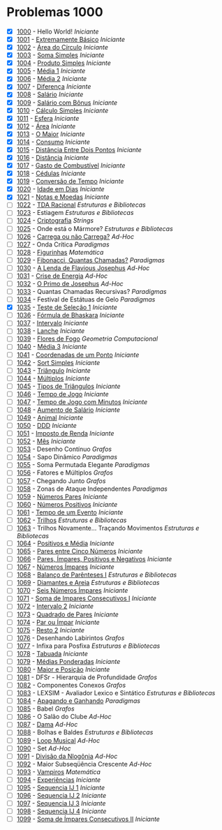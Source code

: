 # Problemas 1000 <!-- (78%) -->

  - [x]  [1000](https://www.beecrowd.com.br/judge/pt/problems/view/1000) - Hello World! *Iniciante*
  - [x]  [1001](https://www.beecrowd.com.br/judge/pt/problems/view/1001) - [Extremamente Básico](https://github.com/manoel-roberto/beecrowd/tree/master/src/1000/1001) *Iniciante*
  - [x]  [1002](https://www.beecrowd.com.br/judge/pt/problems/view/1002) - [Área do Círculo](https://github.com/manoel-roberto/beecrowd/tree/master/src/1000/1002) *Iniciante*
  - [x]  [1003](https://www.beecrowd.com.br/judge/pt/problems/view/1003) - [Soma Simples](https://github.com/manoel-roberto/beecrowd/tree/master/src/1000/1002) *Iniciante*
  - [x]  [1004](https://www.beecrowd.com.br/judge/pt/problems/view/1004) - [Produto Simples](https://github.com/manoel-roberto/beecrowd/tree/master/src/1000/1004) *Iniciante*
  - [x]  [1005](https://www.beecrowd.com.br/judge/pt/problems/view/1005) - [Média 1](https://github.com/manoel-roberto/beecrowd/tree/master/src/1000/1005) *Iniciante*
  - [x]  [1006](https://www.beecrowd.com.br/judge/pt/problems/view/1006) - [Média 2](https://github.com/manoel-roberto/beecrowd/tree/master/src/1000/1006) *Iniciante*
  - [x]  [1007](https://www.beecrowd.com.br/judge/pt/problems/view/1007) - [Diferença](https://github.com/manoel-roberto/beecrowd/tree/master/src/1000/1007) *Iniciante*
  - [x]  [1008](https://www.beecrowd.com.br/judge/pt/problems/view/1008) - [Salário](https://github.com/manoel-roberto/beecrowd/tree/master/src/1000/1008) *Iniciante*
  - [x]  [1009](https://www.beecrowd.com.br/judge/pt/problems/view/1009) - [Salário com Bônus](https://github.com/manoel-roberto/beecrowd/tree/master/src/1000/1009) *Iniciante*
  - [x]  [1010](https://www.beecrowd.com.br/judge/pt/problems/view/1010) - [Cálculo Simples](https://github.com/manoel-roberto/beecrowd/tree/master/src/1000/1010) *Iniciante*
  - [x]  [1011](https://www.beecrowd.com.br/judge/pt/problems/view/1011) - [Esfera](https://github.com/manoel-roberto/beecrowd/tree/master/src/1000/1011) *Iniciante*
  - [x]  [1012](https://www.beecrowd.com.br/judge/pt/problems/view/1012) - [Área](https://github.com/manoel-roberto/beecrowd/tree/master/src/1000/1012) *Iniciante*
  - [x]  [1013](https://www.beecrowd.com.br/judge/pt/problems/view/1013) - [O Maior](https://github.com/manoel-roberto/beecrowd/tree/master/src/1000/1013) *Iniciante*
  - [x]  [1014](https://www.beecrowd.com.br/judge/pt/problems/view/1014) - [Consumo](https://github.com/manoel-roberto/beecrowd/tree/master/src/1000/1014) *Iniciante*
  - [x]  [1015](https://www.beecrowd.com.br/judge/pt/problems/view/1015) - [Distância Entre Dois Pontos](https://github.com/manoel-roberto/beecrowd/tree/master/src/1000/1015) *Iniciante*
  - [x]  [1016](https://www.beecrowd.com.br/judge/pt/problems/view/1016) - [Distância](https://github.com/manoel-roberto/beecrowd/tree/master/src/1000/1016) *Iniciante*
  - [x]  [1017](https://www.beecrowd.com.br/judge/pt/problems/view/1017) - [Gasto de Combustível](https://github.com/manoel-roberto/beecrowd/tree/master/src/1000/1017) *Iniciante*
  - [x]  [1018](https://www.beecrowd.com.br/judge/pt/problems/view/1018) - [Cédulas](https://github.com/manoel-roberto/beecrowd/tree/master/src/1000/1018) *Iniciante*
  - [x]  [1019](https://www.beecrowd.com.br/judge/pt/problems/view/1019) - [Conversão de Tempo](https://github.com/manoel-roberto/beecrowd/tree/master/src/1000/1019) *Iniciante*
  - [x]  [1020](https://www.beecrowd.com.br/judge/pt/problems/view/1020) - [Idade em Dias](https://github.com/manoel-roberto/beecrowd/tree/master/src/1000/1020) *Iniciante*
  - [x]  [1021](https://www.beecrowd.com.br/judge/pt/problems/view/1021) - [Notas e Moedas](https://github.com/manoel-roberto/beecrowd/tree/master/src/1000/1021) *Iniciante*
  - [ ]  [1022](https://www.beecrowd.com.br/judge/pt/problems/view/1022) - [TDA Racional](https://github.com/manoel-roberto/beecrowd/tree/master/src/1000/1022) *Estruturas e Bibliotecas*
  - [ ]  [1023](https://www.beecrowd.com.br/judge/pt/problems/view/1023) - Estiagem *Estruturas e Bibliotecas*
  - [ ]  [1024](https://www.beecrowd.com.br/judge/pt/problems/view/1024) - [Criptografia](https://github.com/manoel-roberto/beecrowd/tree/master/src/1000/1024) *Strings*
  - [ ]  [1025](https://www.beecrowd.com.br/judge/pt/problems/view/1025) - Onde está o Mármore? *Estruturas e Bibliotecas*
  - [ ]  [1026](https://www.beecrowd.com.br/judge/pt/problems/view/1026) - [Carrega ou não Carrega?](https://github.com/manoel-roberto/beecrowd/tree/master/src/1000/1026) *Ad-Hoc*
  - [ ]  [1027](https://www.beecrowd.com.br/judge/pt/problems/view/1027) - Onda Crítica *Paradigmas*
  - [ ]  [1028](https://www.beecrowd.com.br/judge/pt/problems/view/1028) - [Figurinhas](https://github.com/manoel-roberto/beecrowd/tree/master/src/1000/1028) *Matemática*
  - [ ]  [1029](https://www.beecrowd.com.br/judge/pt/problems/view/1029) - [Fibonacci, Quantas Chamadas?](https://github.com/manoel-roberto/beecrowd/tree/master/src/1000/1029) *Paradigmas*
  - [ ]  [1030](https://www.beecrowd.com.br/judge/pt/problems/view/1030) - [A Lenda de Flavious Josephus](https://github.com/manoel-roberto/beecrowd/tree/master/src/1000/1030) *Ad-Hoc*
  - [ ]  [1031](https://www.beecrowd.com.br/judge/pt/problems/view/1031) - [Crise de Energia](https://github.com/manoel-roberto/beecrowd/tree/master/src/1000/1031) *Ad-Hoc*
  - [ ]  [1032](https://www.beecrowd.com.br/judge/pt/problems/view/1032) - [O Primo de Josephus](https://github.com/manoel-roberto/beecrowd/tree/master/src/1000/1032) *Ad-Hoc*
  - [ ]  [1033](https://www.beecrowd.com.br/judge/pt/problems/view/1033) - Quantas Chamadas Recursivas? *Paradigmas*
  - [ ]  [1034](https://www.beecrowd.com.br/judge/pt/problems/view/1034) - Festival de Estátuas de Gelo *Paradigmas*
  - [x]  [1035](https://www.beecrowd.com.br/judge/pt/problems/view/1035) - [Teste de Seleção 1](https://github.com/manoel-roberto/beecrowd/tree/master/src/1000/1035) *Iniciante*
  - [ ]  [1036](https://www.beecrowd.com.br/judge/pt/problems/view/1036) - [Fórmula de Bhaskara](https://github.com/manoel-roberto/beecrowd/tree/master/src/1000/1036) *Iniciante*
  - [ ]  [1037](https://www.beecrowd.com.br/judge/pt/problems/view/1037) - [Intervalo](https://github.com/manoel-roberto/beecrowd/tree/master/src/1000/1037) *Iniciante*
  - [ ]  [1038](https://www.beecrowd.com.br/judge/pt/problems/view/1038) - [Lanche](https://github.com/manoel-roberto/beecrowd/tree/master/src/1000/1038) *Iniciante*
  - [ ]  [1039](https://www.beecrowd.com.br/judge/pt/problems/view/1039) - [Flores de Fogo](https://github.com/manoel-roberto/beecrowd/tree/master/src/1000/1039) *Geometria Computacional*
  - [ ]  [1040](https://www.beecrowd.com.br/judge/pt/problems/view/1040) - [Média 3](https://github.com/manoel-roberto/beecrowd/tree/master/src/1000/1040) *Iniciante*
  - [ ]  [1041](https://www.beecrowd.com.br/judge/pt/problems/view/1041) - [Coordenadas de um Ponto](https://github.com/manoel-roberto/beecrowd/tree/master/src/1000/1041) *Iniciante*
  - [ ]  [1042](https://www.beecrowd.com.br/judge/pt/problems/view/1042) - [Sort Simples](https://github.com/manoel-roberto/beecrowd/tree/master/src/1000/1042) *Iniciante*
  - [ ]  [1043](https://www.beecrowd.com.br/judge/pt/problems/view/1043) - [Triângulo](https://github.com/manoel-roberto/beecrowd/tree/master/src/1000/1043) *Iniciante*
  - [ ]  [1044](https://www.beecrowd.com.br/judge/pt/problems/view/1044) - [Múltiplos](https://github.com/manoel-roberto/beecrowd/tree/master/src/1000/1044) *Iniciante*
  - [ ]  [1045](https://www.beecrowd.com.br/judge/pt/problems/view/1045) - [Tipos de Triângulos](https://github.com/manoel-roberto/beecrowd/tree/master/src/1000/1045) *Iniciante*
  - [ ]  [1046](https://www.beecrowd.com.br/judge/pt/problems/view/1046) - [Tempo de Jogo](https://github.com/manoel-roberto/beecrowd/tree/master/src/1000/1046) *Iniciante*
  - [ ]  [1047](https://www.beecrowd.com.br/judge/pt/problems/view/1047) - [Tempo de Jogo com Minutos](https://github.com/manoel-roberto/beecrowd/tree/master/src/1000/1047) *Iniciante*
  - [ ]  [1048](https://www.beecrowd.com.br/judge/pt/problems/view/1048) - [Aumento de Salário](https://github.com/manoel-roberto/beecrowd/tree/master/src/1000/1048) *Iniciante*
  - [ ]  [1049](https://www.beecrowd.com.br/judge/pt/problems/view/1049) - [Animal](https://github.com/manoel-roberto/beecrowd/tree/master/src/1000/1049) *Iniciante*
  - [ ]  [1050](https://www.beecrowd.com.br/judge/pt/problems/view/1050) - [DDD](https://github.com/manoel-roberto/beecrowd/tree/master/src/1000/1050) *Iniciante*
  - [ ]  [1051](https://www.beecrowd.com.br/judge/pt/problems/view/1051) - [Imposto de Renda](https://github.com/manoel-roberto/beecrowd/tree/master/src/1000/1051) *Iniciante*
  - [ ]  [1052](https://www.beecrowd.com.br/judge/pt/problems/view/1052) - [Mês](https://github.com/manoel-roberto/beecrowd/tree/master/src/1000/1052) *Iniciante*
  - [ ]  [1053](https://www.beecrowd.com.br/judge/pt/problems/view/1053) - Desenho Contínuo *Grafos*
  - [ ]  [1054](https://www.beecrowd.com.br/judge/pt/problems/view/1054) - Sapo Dinâmico *Paradigmas*
  - [ ]  [1055](https://www.beecrowd.com.br/judge/pt/problems/view/1055) - Soma Permutada Elegante *Paradigmas*
  - [ ]  [1056](https://www.beecrowd.com.br/judge/pt/problems/view/1056) - Fatores e Múltiplos *Grafos*
  - [ ]  [1057](https://www.beecrowd.com.br/judge/pt/problems/view/1057) - Chegando Junto *Grafos*
  - [ ]  [1058](https://www.beecrowd.com.br/judge/pt/problems/view/1058) - Zonas de Ataque Independentes *Paradigmas*
  - [ ]  [1059](https://www.beecrowd.com.br/judge/pt/problems/view/1059) - [Números Pares](https://github.com/manoel-roberto/beecrowd/tree/master/src/1000/1059) *Iniciante*
  - [ ]  [1060](https://www.beecrowd.com.br/judge/pt/problems/view/1060) - [Números Positivos](https://github.com/manoel-roberto/beecrowd/tree/master/src/1000/1060) *Iniciante*
  - [ ]  [1061](https://www.beecrowd.com.br/judge/pt/problems/view/1061) - [Tempo de um Evento](https://github.com/manoel-roberto/beecrowd/tree/master/src/1000/104061) *Iniciante*
  - [ ]  [1062](https://www.beecrowd.com.br/judge/pt/problems/view/1062) - [Trilhos](https://github.com/manoel-roberto/beecrowd/tree/master/src/1000/1062) *Estruturas e Bibliotecas*
  - [ ]  [1063](https://www.beecrowd.com.br/judge/pt/problems/view/1063) - Trilhos Novamente... Traçando Movimentos *Estruturas e Bibliotecas*
  - [ ]  [1064](https://www.beecrowd.com.br/judge/pt/problems/view/1064) - [Positivos e Média](https://github.com/manoel-roberto/beecrowd/tree/master/src/1000/1064) *Iniciante*
  - [ ]  [1065](https://www.beecrowd.com.br/judge/pt/problems/view/1065) - [Pares entre Cinco Números](https://github.com/manoel-roberto/beecrowd/tree/master/src/1000/1065) *Iniciante*
  - [ ]  [1066](https://www.beecrowd.com.br/judge/pt/problems/view/1066) - [Pares, Ímpares, Positivos e Negativos](https://github.com/manoel-roberto/beecrowd/tree/master/src/1000/1066) *Iniciante*
  - [ ]  [1067](https://www.beecrowd.com.br/judge/pt/problems/view/1067) - [Números Ímpares](https://github.com/manoel-roberto/beecrowd/tree/master/src/1000/1067) *Iniciante*
  - [ ]  [1068](https://www.beecrowd.com.br/judge/pt/problems/view/1068) - [Balanço de Parênteses I](https://github.com/manoel-roberto/beecrowd/tree/master/src/1000/1068) *Estruturas e Bibliotecas*
  - [ ]  [1069](https://www.beecrowd.com.br/judge/pt/problems/view/1069) - [Diamantes e Areia](https://github.com/manoel-roberto/beecrowd/tree/master/src/1000/1069) *Estruturas e Bibliotecas*
  - [ ]  [1070](https://www.beecrowd.com.br/judge/pt/problems/view/1070) - [Seis Números Ímpares](https://github.com/manoel-roberto/beecrowd/tree/master/src/1000/1070) *Iniciante*
  - [ ]  [1071](https://www.beecrowd.com.br/judge/pt/problems/view/1071) - [Soma de Impares Consecutivos I](https://github.com/manoel-roberto/beecrowd/tree/master/src/1000/1071) *Iniciante*
  - [ ]  [1072](https://www.beecrowd.com.br/judge/pt/problems/view/1072) - [Intervalo 2](https://github.com/manoel-roberto/beecrowd/tree/master/src/1000/1072) *Iniciante*
  - [ ]  [1073](https://www.beecrowd.com.br/judge/pt/problems/view/1073) - [Quadrado de Pares](https://github.com/manoel-roberto/beecrowd/tree/master/src/1000/1073) *Iniciante*
  - [ ]  [1074](https://www.beecrowd.com.br/judge/pt/problems/view/1074) - [Par ou Ímpar](https://github.com/manoel-roberto/beecrowd/tree/master/src/1000/1074) *Iniciante*
  - [ ]  [1075](https://www.beecrowd.com.br/judge/pt/problems/view/1075) - [Resto 2](https://github.com/manoel-roberto/beecrowd/tree/master/src/1000/1075) *Iniciante*
  - [ ]  [1076](https://www.beecrowd.com.br/judge/pt/problems/view/1076) - Desenhando Labirintos *Grafos*
  - [ ]  [1077](https://www.beecrowd.com.br/judge/pt/problems/view/1077) - Infixa para Posfixa *Estruturas e Bibliotecas*
  - [ ]  [1078](https://www.beecrowd.com.br/judge/pt/problems/view/1078) - [Tabuada](https://github.com/manoel-roberto/beecrowd/tree/master/src/1000/1078) *Iniciante*
  - [ ]  [1079](https://www.beecrowd.com.br/judge/pt/problems/view/1079) - [Médias Ponderadas](https://github.com/manoel-roberto/beecrowd/tree/master/src/1000/1079) *Iniciante*
  - [ ]  [1080](https://www.beecrowd.com.br/judge/pt/problems/view/1080) - [Maior e Posição](https://github.com/manoel-roberto/beecrowd/tree/master/src/1000/1080) *Iniciante*
  - [ ]  [1081](https://www.beecrowd.com.br/judge/pt/problems/view/1081) - DFSr - Hierarquia de Profundidade *Grafos*
  - [ ]  [1082](https://www.beecrowd.com.br/judge/pt/problems/view/1082) - Componentes Conexos *Grafos*
  - [ ]  [1083](https://www.beecrowd.com.br/judge/pt/problems/view/1083) - LEXSIM - Avaliador Lexico e Sintático *Estruturas e Bibliotecas*
  - [ ]  [1084](https://www.beecrowd.com.br/judge/pt/problems/view/1084) - [Apagando e Ganhando](https://github.com/manoel-roberto/beecrowd/tree/master/src/1000/1084) *Paradigmas*
  - [ ]  [1085](https://www.beecrowd.com.br/judge/pt/problems/view/1085) - Babel *Grafos*
  - [ ]  [1086](https://www.beecrowd.com.br/judge/pt/problems/view/1086) - O Salão do Clube *Ad-Hoc*
  - [ ]  [1087](https://www.beecrowd.com.br/judge/pt/problems/view/1087) - [Dama](https://github.com/manoel-roberto/beecrowd/tree/master/src/1000/1087) *Ad-Hoc*
  - [ ]  [1088](https://www.beecrowd.com.br/judge/pt/problems/view/1088) - Bolhas e Baldes *Estruturas e Bibliotecas*
  - [ ]  [1089](https://www.beecrowd.com.br/judge/pt/problems/view/1089) - [Loop Musical](https://github.com/manoel-roberto/beecrowd/tree/master/src/1000/1098) *Ad-Hoc*
  - [ ]  [1090](https://www.beecrowd.com.br/judge/pt/problems/view/1090) - Set *Ad-Hoc*
  - [ ]  [1091](https://www.beecrowd.com.br/judge/pt/problems/view/1091) - [Divisão da Nlogônia](https://github.com/manoel-roberto/beecrowd/tree/master/src/1000/1091) *Ad-Hoc*
  - [ ]  [1092](https://www.beecrowd.com.br/judge/pt/problems/view/1092) - Maior Subseqüência Crescente *Ad-Hoc*
  - [ ]  [1093](https://www.beecrowd.com.br/judge/pt/problems/view/1093) - [Vampiros](https://github.com/manoel-roberto/beecrowd/tree/master/src/1000/1093) *Matemática*
  - [ ]  [1094](https://www.beecrowd.com.br/judge/pt/problems/view/1094) - [Experiências](https://github.com/manoel-roberto/beecrowd/tree/master/src/1000/1094) *Iniciante*
  - [ ]  [1095](https://www.beecrowd.com.br/judge/pt/problems/view/1095) - [Sequencia IJ 1](https://github.com/manoel-roberto/beecrowd/tree/master/src/1000/1095) *Iniciante*
  - [ ]  [1096](https://www.beecrowd.com.br/judge/pt/problems/view/1096) - [Sequencia IJ 2](https://github.com/manoel-roberto/beecrowd/tree/master/src/1000/1096) *Iniciante*
  - [ ]  [1097](https://www.beecrowd.com.br/judge/pt/problems/view/1097) - [Sequencia IJ 3](https://github.com/manoel-roberto/beecrowd/tree/master/src/1000/1097) *Iniciante*
  - [ ]  [1098](https://www.beecrowd.com.br/judge/pt/problems/view/1098) - [Sequencia IJ 4](https://github.com/manoel-roberto/beecrowd/tree/master/src/1000/1098) *Iniciante*
  - [ ]  [1099](https://www.beecrowd.com.br/judge/pt/problems/view/1099) - [Soma de Ímpares Consecutivos II](https://github.com/manoel-roberto/beecrowd/tree/master/src/1000/1040) *Iniciante*